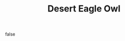 ---
layout: photo
modal: true
thumb: https://csnapmediahost.github.io/assets1/Thumbs/DesertEagleOwl.jpg
full: https://csnapmediahost.github.io/assets1/Render/DesertEagleOwl.jpg
size: small
ar: landscape
body: false
title: "Desert Eagle Owl"
tags: animals
---